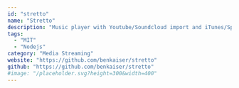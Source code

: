 ```yaml
---
id: "stretto"
name: "Stretto"
description: "Music player with Youtube/Soundcloud import and iTunes/Spotify discovery."
tags:
  - "MIT"
  - "Nodejs"
category: "Media Streaming"
website: "https://github.com/benkaiser/stretto"
github: "https://github.com/benkaiser/stretto"
#image: "/placeholder.svg?height=300&width=400"
---
```



